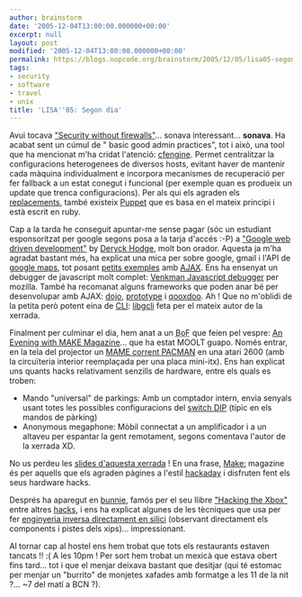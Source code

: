 ```yaml
---
author: brainstorm
date: '2005-12-04T13:00:00.000000+00:00'
excerpt: null
layout: post
modified: '2005-12-04T13:00:00.000000+00:00'
permalink: https://blogs.nopcode.org/brainstorm/2005/12/05/lisa05-segon-dia/
tags:
- security
- software
- travel
- unix
title: 'LISA''05: Segon dia'
---
```


Avui tocava ["Security without firewalls"][1]... sonava interessant... **sonava**. Ha acabat sent un cúmul de " basic good admin practices", tot i això, una tool que ha mencionat m'ha cridat l'atenció: [cfengine][2]. Permet centralitzar la configuracions heterogenees de diversos hosts, evitant haver de mantenir cada màquina individualment e incorpora mecanismes de recuperació per fer fallback a un estat conegut i funcional (per exemple quan es produeix un update que trenca configuracions). Per als qui els agraden els [replacements][3], també existeix [Puppet][4] que es basa en el mateix principi i està escrit en ruby.

Cap a la tarda he conseguit apuntar-me sense pagar (sóc un estudiant esponsoritzat per google segons posa a la tarja d'accés :-P) a ["Google web driven development"][5] by [Deryck Hodge][6], molt bon orador. Aquesta ja m'ha agradat bastant més, ha explicat una mica per sobre google, gmail i l'API de [google maps][7], tot posant [petits exemples][8] amb <acronym title="Asynchronous JavaScript and XML"><a href="http://en.wikipedia.org/wiki/AJAX">AJAX</a></acronym>. Ens ha ensenyat un debugger de javascript molt complet: [Venkman Javascript debugger][9] per mozilla. També ha recomanat alguns frameworks que poden anar bé per desenvolupar amb AJAX: [dojo][10], [prototype][11] i [qooxdoo][12]. Ah ! Que no m'oblidi de la petita però potent eina de [CLI][13]: [libgcli][14] feta per el mateix autor de la xerrada.  
<!--more-->

  
Finalment per culminar el dia, hem anat a un <acronym title="Birds of Feather">BoF</acronym> que feien pel vespre: [An Evening with MAKE Magazine][15]... que ha estat MOOLT guapo. Només entrar, en la tela del projector un [MAME corrent PACMAN][16] en una atari 2600 (amb la circuïteria interior reemplaçada per una placa mini-itx). Ens han explicat uns quants hacks relativament senzills de hardware, entre els quals es troben:

*   Mando "universal" de parkings: Amb un comptador intern, envia senyals usant totes les possibles configuracions del [switch DIP][17] (típic en els mandos de pàrking)
*   Anonymous megaphone: Mòbil connectat a un amplificador i a un altaveu per espantar la gent remotament, segons comentava l'autor de la xerrada XD.

No us perdeu les [slides d'aquesta xerrada][18] ! En una frase, [Make:][19] magazine és per aquells que els agraden pàgines a l'estil [hackaday][20] i disfruten fent els seus hardware hacks.

Després ha aparegut en [bunnie][21], famós per el seu llibre ["Hacking the Xbox"][22] entre altres [hacks][23], i ens ha explicat algunes de les tècniques que usa per fer [enginyeria inversa directament en silici][24] (observant directament els components i pistes dels xips)... impressionant.

Al tornar cap al hostel ens hem trobat que tots els restaurants estaven tancats !! :( A les 10pm ! Per sort hem trobat un mexicà que estava obert fins tard... tot i que el menjar deixava bastant que desitjar (qui té estomac per menjar un "burrito" de monjetes xafades amb formatge a les 11 de la nit ?... ~7 del matí a BCN ?).

 [1]: http://www.usenix.org/events/lisa05/training/tutonefile.html#m7
 [2]: http://www.cfengine.org/
 [3]: http://news.nopcode.org/pancake/
 [4]: http://reductivelabs.com/projects/puppet
 [5]: http://www.usenix.org/events/lisa05/training/tutonefile.html#m11
 [6]: http://devurandom.org/
 [7]: http://www.google.com/apis/maps/
 [8]: http://romeo.lib.auburn.edu/gkit/tests/
 [9]: http://www.mozilla.org/projects/venkman/
 [10]: http://dojotoolkit.org/
 [11]: http://prototype.conio.net/
 [12]: http://qooxdoo.oss.schlund.de/
 [13]: http://en.wikipedia.org/wiki/Command_line_interface
 [14]: http://www.devurandom.org/blog/googledevel#gcli_0.2_released
 [15]: http://www.usenix.org/events/lisa05/make.html
 [16]: http://blogs.nopcode.org/brainstorm/wp-content/images/play_pacman.jpg
 [17]: http://en.wikipedia.org/wiki/Dip_switch
 [18]: http://www.usenix.org/events/lisa05/make/grand.pdf
 [19]: http://www.makezine.com/
 [20]: http://www.hackaday.com/
 [21]: http://blogs.nopcode.org/brainstorm/wp-content/images/bunnie_circuits.jpg
 [22]: http://hackingthexbox.com/
 [23]: http://www.bunniestudios.com/?page_id=6
 [24]: http://www.bunniestudios.com/?page_id=14